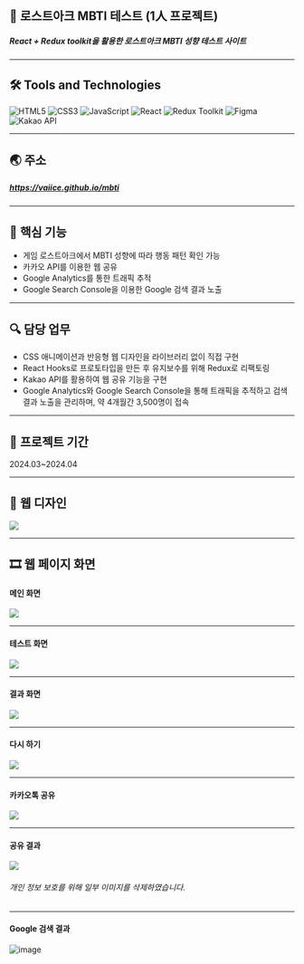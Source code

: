 ## 📝 로스트아크 MBTI 테스트 (1人 프로젝트)
##### React + Redux toolkit을 활용한 로스트아크 MBTI 성향 테스트 사이트

----

## 🛠️ Tools and Technologies
![HTML5](https://img.shields.io/badge/HTML5-%23E34F26.svg?&style=for-the-badge&logo=html5&logoColor=white)
![CSS3](https://img.shields.io/badge/-CSS3-1572B6?logo=css3&logoColor=white&style=for-the-badge)
![JavaScript](https://img.shields.io/badge/JavaScript-%23F7DF1E.svg?&style=for-the-badge&logo=javascript&logoColor=black)
![React](https://img.shields.io/badge/React-%2361DAFB.svg?&style=for-the-badge&logo=react&logoColor=white)
![Redux Toolkit](https://img.shields.io/badge/Redux_Toolkit-%23834383.svg?style=for-the-badge&logo=redux&logoColor=white)
![Figma](https://img.shields.io/badge/-Figma-F24E1E?logo=Figma&logoColor=white&style=for-the-badge)
![Kakao API](https://img.shields.io/badge/Kakao_API-%23FFEB00.svg?style=for-the-badge&logo=kakao&logoColor=black)

----

## 🌏 주소
##### <https://vaiice.github.io/mbti>
----
## 🔑 핵심 기능
- 게임 로스트아크에서 MBTI 성향에 따라 행동 패턴 확인 가능
- 카카오 API를 이용한 웹 공유
- Google Analytics를 통한 트래픽 추적
- Google Search Console을 이용한 Google 검색 결과 노출

----

## 🔍 담당 업무
- CSS 애니메이션과 반응형 웹 디자인을 라이브러리 없이 직접 구현
- React Hooks로 프로토타입을 만든 후 유지보수를 위해 Redux로 리팩토링
- Kakao API를 활용하여 웹 공유 기능을 구현
- Google Analytics와 Google Search Console을 통해 트래픽을 추적하고 검색 결과 노출을 관리하며, 약 4개월간 3,500명이 접속


----

## 📅 프로젝트 기간
2024.03~2024.04

----

## 🎨 웹 디자인
![](https://github.com/VaIice/mbti/assets/141003473/31d0accb-2bf4-4e6a-bdee-b6cc082cd396)

----

## 🎞 웹 페이지 화면
#### 메인 화면
![](https://github.com/VaIice/mbti/assets/141003473/f0a63a19-b6b5-468b-bb71-fe5dc2940a91)

---

#### 테스트 화면
![](https://github.com/VaIice/mbti/assets/141003473/1ce9f944-a588-4d66-8a11-2f14be83e3e2)

---

#### 결과 화면
![](https://github.com/VaIice/mbti/assets/141003473/e608d97a-ce5f-4865-a8d0-0c1a214fb27f)

---

#### 다시 하기
![](https://github.com/VaIice/mbti/assets/141003473/87b0432d-026f-4864-a3c9-6d1115a6605c)

---

#### 카카오톡 공유
![](https://github.com/VaIice/mbti/assets/141003473/c95dd864-b056-44fa-8237-f0340a4a2e12)

---

#### 공유 결과
![](https://github.com/VaIice/mbti/assets/141003473/f817c7b0-1d04-4eb4-9e0a-3a377a216712)
###### 개인 정보 보호를 위해 일부 이미지를 삭제하였습니다.

---

#### Google 검색 결과
![image](https://github.com/VaIice/mbti/assets/141003473/1f24d06d-d4e2-44cf-84f6-a20bdf394957)

